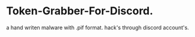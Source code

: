 # Token-Grabber-For-Discord.
a hand writen malware with .pif format.
hack's through discord account's.
